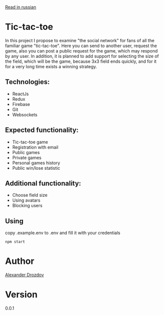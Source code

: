 [Read in russian](README.ru.md)
# Tic-tac-toe

In this project I propose to examine "the social network" for fans of all the familiar game "tic-tac-toe". Here you can send to another user, request the game, also you can post a public request for the game, which may respond by any user. In addition, it is planned to add support for selecting the size of the field, which will be the game, because 3x3 field ends quickly, and for it for a very long time exists a winning strategy.

## Technologies:
* ReactJs
* Redux
* Firebase
* Git
* Websockets

## Expected functionality:
* Tic-tac-toe game
* Registration with email
* Public games
* Private games
* Personal games history
* Public win/lose statistic

##  Additional functionality:
* Choose field size
* Using avatars
* Blocking users

## Using

copy .example.env to .env and fill it with your credentials
```
npm start
```

# Author
[Alexander Drozdov](mailto:aleksandr.drozdov.99@gmail.com)

# Version
0.0.1
